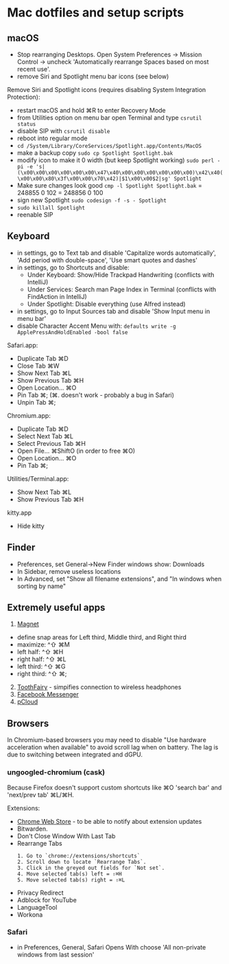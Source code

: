 # Mac dotfiles and setup scripts


## macOS
- Stop rearranging Desktops. Open System Preferences -> Mission Control -> uncheck 'Automatically rearrange Spaces based on most recent use'.
- remove Siri and Spotlight menu bar icons (see below)

Remove Siri and Spotlight icons (requires disabling System Integration Protection):
- restart macOS and hold ⌘R to enter Recovery Mode
- from Utilities option on menu bar open Terminal and type `csrutil status`
- disable SIP with `csrutil disable`
- reboot into regular mode
- `cd /System/Library/CoreServices/Spotlight.app/Contents/MacOS`
- make a backup copy `sudo cp Spotlight Spotlight.bak`
- modify icon to make it 0 width (but keep Spotlight working) `sudo perl -pi -e 's|(\x00\x00\x00\x00\x00\x00\x47\x40\x00\x00\x00\x00\x00\x00)\x42\x40(\x00\x00\x80\x3f\x00\x00\x70\x42)|$1\x00\x00$2|sg' Spotlight`
- Make sure changes look good `cmp -l Spotlight Spotlight.bak`
  = 248855 0 102
  = 248856 0 100
- sign new Spotlight `sudo codesign -f -s - Spotlight`
- `sudo killall Spotlight`
- reenable SIP


## Keyboard
- in settings, go to Text tab and disable 'Capitalize words automatically', 'Add period with double-space', 'Use smart quotes and dashes'
- in settings, go to Shortcuts and disable:
    - Under Keyboard: Show/Hide Trackpad Handwriting (conflicts with IntelliJ)
    - Under Services: Search man Page Index in Terminal (conflicts with FindAction in IntelliJ)
    - Under Spotlight: Disable everything (use Alfred instead)
- in settings, go to Input Sources tab and disable 'Show Input menu in menu bar'
- disable Character Accent Menu with: `defaults write -g ApplePressAndHoldEnabled -bool false`

Safari.app:
- Duplicate Tab ⌘D
- Close Tab ⌘W
- Show Next Tab ⌘L
- Show Previous Tab ⌘H
- Open Location... ⌘O
- Pin Tab ⌘;  (⌘. doesn't work - probably a bug in Safari)
- Unpin Tab ⌘;

Chromium.app:
- Duplicate Tab ⌘D
- Select Next Tab ⌘L
- Select Previous Tab ⌘H
- Open File... ⌘ShiftO (in order to free ⌘O)
- Open Location... ⌘O
- Pin Tab ⌘;

Utilities/Terminal.app:
- Show Next Tab ⌘L
- Show Previous Tab ⌘H

kitty.app
- Hide kitty <some ridiculous mapping>


## Finder
- Preferences, set General->New Finder windows show: Downloads
- In Sidebar, remove useless locations
- In Advanced, set "Show all filename extensions", and "In windows when sorting by name"


## Extremely useful apps
1. [Magnet](https://itunes.apple.com/us/app/magnet/id441258766?mt=12)
  - define snap areas for Left third, Middle third, and Right third
  - maximize: ^⇧ ⌘M
  - left half: ^⇧ ⌘H
  - right half: ^⇧ ⌘L
  - left third: ^⇧ ⌘G
  - right third: ^⇧ ⌘;
2. [ToothFairy](https://itunes.apple.com/us/app/toothfairy/id1191449274?mt=12) - simpifies connection to wireless headphones
3. [Facebook Messenger](https://apps.apple.com/app/messenger/id1480068668)
4. [pCloud](https://www.pcloud.com/download-free-online-cloud-file-storage.html)


## Browsers

In Chromium-based browsers you may need to disable "Use hardware acceleration when available" to avoid scroll lag when on battery. The lag is due to switching between integrated and dGPU.

### ungoogled-chromium (cask)
Because Firefox doesn't support custom shortcuts like ⌘O 'search bar' and 'next/prev tab' ⌘L/⌘H.

Extensions: 
- [Chrome Web Store](https://github.com/NeverDecaf/chromium-web-store) - to be able to notify about extension updates
- Bitwarden.
- Don't Close Window With Last Tab
- Rearrange Tabs
    ```
    1. Go to `chrome://extensions/shortcuts`
    2. Scroll down to locate `Rearrange Tabs`.
    3. Click in the greyed out fields for `Not set`.
    4. Move selected tab(s) left = ⇧⌘H
    5. Move selected tab(s) right = ⇧⌘L
    ```
- Privacy Redirect
- Adblock for YouTube
- LanguageTool
- Workona

### Safari
- in Preferences, General, Safari Opens With choose 'All non-private windows from last session'
